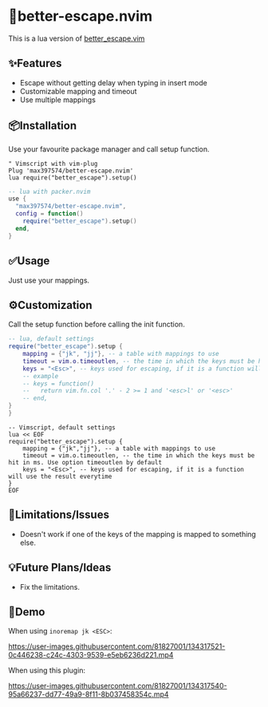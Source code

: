 # 🚪better-escape.nvim

This is a lua version of
[better_escape.vim](https://github.com/jdhao/better-escape.vim)

✨Features
--------
* Escape without getting delay when typing in insert mode
* Customizable mapping and timeout
* Use multiple mappings

📦Installation
------------
Use your favourite package manager and call setup function.
```vim
" Vimscript with vim-plug
Plug 'max397574/better-escape.nvim'
lua require("better_escape").setup()
```

```lua
-- lua with packer.nvim
use {
  "max397574/better-escape.nvim",
  config = function()
    require("better_escape").setup()
  end,
}
```

✅Usage
-----
Just use your mappings.

⚙️Customization
-------------
Call the setup function before calling the init function.

```lua
-- lua, default settings
require("better_escape").setup {
    mapping = {"jk", "jj"}, -- a table with mappings to use
    timeout = vim.o.timeoutlen, -- the time in which the keys must be hit in ms. Use option timeoutlen by default
    keys = "<Esc>", -- keys used for escaping, if it is a function will use the result everytime
    -- example
    -- keys = function()
    --   return vim.fn.col '.' - 2 >= 1 and '<esc>l' or '<esc>'
    -- end,
}
}
```

```vim
-- Vimscript, default settings
lua << EOF
require("better_escape").setup {
    mapping = {"jk","jj"}, -- a table with mappings to use
    timeout = vim.o.timeoutlen, -- the time in which the keys must be hit in ms. Use option timeoutlen by default
    keys = "<Esc>", -- keys used for escaping, if it is a function will use the result everytime
}
EOF
```

🚫Limitations/Issues
--------------------
* Doesn't work if one of the keys of the mapping is mapped to something else.

💡Future Plans/Ideas
------------------
* Fix the limitations.

👀Demo
------

When using `inoremap jk <ESC>`:

https://user-images.githubusercontent.com/81827001/134317521-0c446238-c24c-4303-9539-e5eb6236d221.mp4

When using this plugin:

https://user-images.githubusercontent.com/81827001/134317540-95a66237-dd77-49a9-8f11-8b037458354c.mp4

